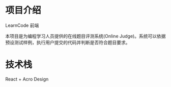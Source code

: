 # 项目介绍
LearnCode 前端

本项目是为编程学习人员提供的在线题目评测系统(Online Judge)。系统可以依据预设测试样例，执行用户提交的代码并判断是否符合题目要求。

# 技术栈
React + Acro Design